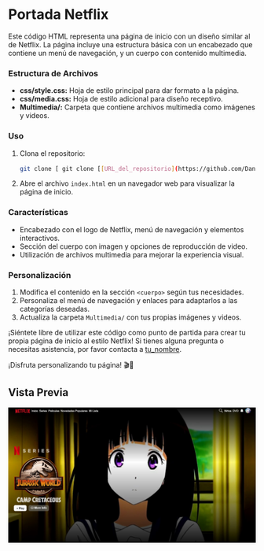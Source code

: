 # Portada Netflix

Este código HTML representa una página de inicio con un diseño similar al de Netflix. La página incluye una estructura básica con un encabezado que contiene un menú de navegación, y un cuerpo con contenido multimedia.

### Estructura de Archivos

- **css/style.css:** Hoja de estilo principal para dar formato a la página.
- **css/media.css:** Hoja de estilo adicional para diseño receptivo.
- **Multimedia/:** Carpeta que contiene archivos multimedia como imágenes y videos.

### Uso

1. Clona el repositorio:

    ```bash
    git clone [ git clone [[URL_del_repositorio](https://github.com/DannyCrisostomo/Netflix.git)]]
    ```

2. Abre el archivo `index.html` en un navegador web para visualizar la página de inicio.

### Características

- Encabezado con el logo de Netflix, menú de navegación y elementos interactivos.
- Sección del cuerpo con imagen y opciones de reproducción de video.
- Utilización de archivos multimedia para mejorar la experiencia visual.

### Personalización

1. Modifica el contenido en la sección `<cuerpo>` según tus necesidades.
2. Personaliza el menú de navegación y enlaces para adaptarlos a las categorías deseadas.
3. Actualiza la carpeta `Multimedia/` con tus propias imágenes y videos.

¡Siéntete libre de utilizar este código como punto de partida para crear tu propia página de inicio al estilo Netflix! Si tienes alguna pregunta o necesitas asistencia, por favor contacta a [tu_nombre](#).

¡Disfruta personalizando tu página! 🎬🍿

## Vista Previa
![Vista Previa Netflix](https://github.com/DannyCrisostomo/Netflix/blob/main/Netflix.jpg)

